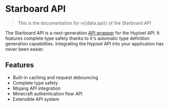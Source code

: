 <script setup>
import { data } from '../versions.data'
</script>

# Starboard API

> This is the documentation for v{{data.api}} of the Starboard API

The Starboard API is a next-generation 
[API wrapper](https://hypixel.net/threads/hypixel-api-wrappers-code-creations-discord.1387746/) for the Hypixel API. It
features complete type safety thanks to it's automatic type definition generation capabilities. Integrating the Hypixel
API into your application has never been easier.

## Features

- Built-in caching and request debouncing
- Complete type safety <Badge type="warning" text="Coming Soon" />
- Mojang API integration
- Minecraft authentication flow API <Badge type="warning" text="Coming Soon" />
- Extensible API system
